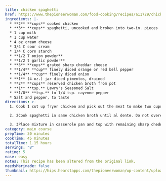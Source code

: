 ```yaml
---
title: chicken spaghetti
href: https://www.thepioneerwoman.com/food-cooking/recipes/a11729/chicken-spaghetti-recipe/?utm_source=google&utm_medium=cpc&utm_campaign=mgu_ga_pw_md_pmx_hybd_mix_us_17963889983&gad_source=1&gad_campaignid=17957914252&gbraid=0AAAAABxutSqhGD5YEAr-keDuQ-lOOOlEf&gclid=CjwKCAjw1dLDBhBoEiwAQNRiQVQ5jqWSZ5mrhp_jWraHSv4hgNFIXgBAzjjhojXwHwKs0J6L3bcV1BoCvAgQAvD_BwE
ingredients: |-
  * **2** **cups** cooked chicken
  * **3** **cups** spaghetti, uncooked and broken into two-in. pieces
  * 1﻿ cup milk
  * 1﻿ cup water
  * 4﻿ oz cream cheese
  * 3﻿/4 C sour cream
  * 1﻿/4 C corn starch
  * **1﻿/2 T onion powder**
  * **1﻿/2 t garlic powder**
  * **3** **cups** grated sharp cheddar cheese
  * **1/4** **cup** finely diced orange or red bell pepper
  * **1/4** **cup** finely diced onion
  * **1** (4-oz.) jar diced pimentos, drained
  * **2** **cups** reserved chicken broth from pot
  * **1** **tsp.** Lawry's Seasoned Salt
  * **1/8** **tsp.** to 1/4 tsp. cayenne pepper
  * Salt and pepper, to taste
directions: >-
  1. Cook 1 cut up fryer chicken and pick out the meat to make two cups. 

  2. 2Cook spaghetti in same chicken broth until al dente. Do not overcook. When spaghetti is cooked, combine with remaining ingredients except additional 1 cup sharp cheddar.

  3. 3Place mixture in casserole pan and top with remaining sharp cheddar. Cover and freeze up to six months, cover and refrigerate up to two days, or bake immediately: 350°F for 45 minutes until bubbly. (If the cheese on top starts to get too cooked, cover with foil).
category: main course
prepTime: 30 minutes
cookTime: 45 minutes
totalTime: 1.15 hours
servings: "8"
rating: 5
ease: easy
notes: T﻿his recipe has been altered from the original link.
needsMarinade: false
thumbnail: https://hips.hearstapps.com/thepioneerwoman/wp-content/uploads/2007/06/497215724_1fb3558883.jpg?resize=980:*
---
```

